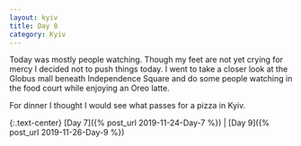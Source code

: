 ```yaml
---
layout: kyiv
title: Day 8
category: Kyiv
---
```


Today was mostly people watching. Though my feet are not yet crying for mercy I decided not to push things today. I went to take a closer look at the Globus mall beneath Independence Square and do some people watching in the food court while enjoying an Oreo latte.

For dinner I thought I would see what passes for a pizza in Kyiv.

{:.text-center}
[Day 7]({% post_url 2019-11-24-Day-7 %}) &#124;
[Day 9]({% post_url 2019-11-26-Day-9 %})